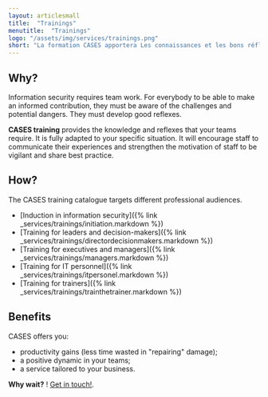 ```yaml
---
layout: articlesmall
title:  "Trainings"
menutitle:  "Trainings"
logo: "/assets/img/services/trainings.png"
short: "La formation CASES apportera Les connaissances et les bons réflexes en matière de sécurité adaptés à vos équipes"
---
```

## Why?
Information security requires team work. For everybody to be able to make an informed contribution, they must be aware of the challenges and potential dangers. They must develop good reflexes.

**CASES training** provides the knowledge and reflexes that your teams require. It is fully adapted to your specific situation. It will encourage staff to communicate their experiences and strengthen the motivation of staff to be vigilant and share best practice.


## How?
The CASES training catalogue targets different professional audiences.

* [Induction in information security]({% link _services/trainings/initiation.markdown %})
* [Training for leaders and decision-makers]({% link _services/trainings/directordecisionmakers.markdown %})
* [Training for executives and managers]({% link _services/trainings/managers.markdown %})
* [Training for IT personnel]({% link _services/trainings/itpersonel.markdown %})
* [Training for trainers]({% link _services/trainings/trainthetrainer.markdown %})


## Benefits
CASES offers you:

* productivity gains (less time wasted in "repairing" damage);
* a positive dynamic in your teams;
* a service tailored to your business.

**Why wait?** ! [Get in touch!](mailto:info@cases.lu?subject=Formations%20CASES).
